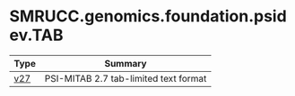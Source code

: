 ﻿
# SMRUCC.genomics.foundation.psidev.TAB

|Type|Summary|
|----|-------|
|[v27](./v27.md)|PSI-MITAB 2.7 tab-limited text format|

